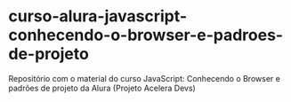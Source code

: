 # curso-alura-javascript-conhecendo-o-browser-e-padroes-de-projeto
Repositório com o material do curso JavaScript: Conhecendo o Browser e padrões de projeto da Alura (Projeto Acelera Devs)
